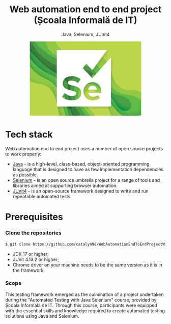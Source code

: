 <h1 align="center">
    Web automation end to end project (Școala Informală de IT)
</h1>
<p align="center">
    Java, Selenium, JUnit4
</p>
<p align="center">
    <img src="https://github.com/catalyn98/WebAutomationEndToEndProjectWithSelenium/blob/main/SeleniumJavaLogo.jpg" width="350px"/>
</p>

# Tech stack
Web automation end to end project uses a number of open source projects to work properly:
* [Java](https://www.java.com/en/) - is a high-level, class-based, object-oriented programming language that is designed to have as few implementation dependencies as possible.
* [Selenium](https://www.selenium.dev) - is an open source umbrella project for a range of tools and libraries aimed at supporting browser automation.
* [JUnit4](https://junit.org/junit4/) -  is an open-source framework designed to write and run repeatable automated tests.

# Prerequisites
### Clone the repositories
```sh
$ git clone https://github.com/catalyn98/WebAutomationEndToEndProjectWithSelenium.git
```
* JDK 17 or higher;
* JUnit 4.13.2 or higher;
* Chrome driver on your machine needs to be the same version as it is in the framework.
### Scope
This testing framework emerged as the culmination of a project undertaken during the "Automated Testing with Java Selenium" course, provided by Școala Informală de IT. Through this course, participants were equipped with the essential skills and knowledge required to create automated testing solutions using Java and Selenium. 
